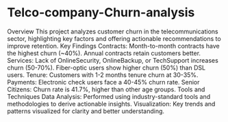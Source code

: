 # Telco-company-Churn-analysis
Overview
This project analyzes customer churn in the telecommunications sector, highlighting key factors and offering actionable recommendations to improve retention.
Key Findings
Contracts: Month-to-month contracts have the highest churn (~40%). Annual contracts retain customers better.
Services: Lack of OnlineSecurity, OnlineBackup, or TechSupport increases churn (50-70%). Fiber-optic users show higher churn (50%) than DSL users.
Tenure: Customers with 1-2 months tenure churn at 30-35%.
Payments: Electronic check users face a 40-45% churn rate.
Senior Citizens: Churn rate is 41.7%, higher than other age groups.
Tools and Techniques
Data Analysis: Performed using industry-standard tools and methodologies to derive actionable insights.
Visualization: Key trends and patterns visualized for clarity and better understanding.

